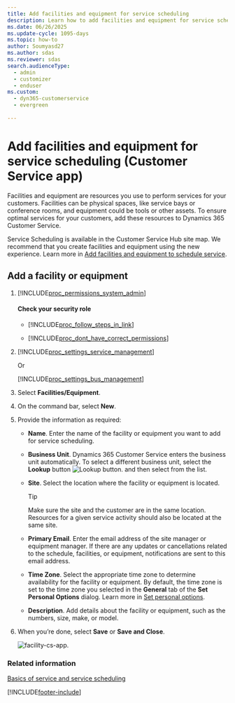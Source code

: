 ```yaml
---
title: Add facilities and equipment for service scheduling
description: Learn how to add facilities and equipment for service scheduling in Dynamics 365 Customer Service.
ms.date: 06/26/2025
ms.update-cycle: 1095-days
ms.topic: how-to
author: Soumyasd27
ms.author: sdas
ms.reviewer: sdas
search.audienceType: 
  - admin
  - customizer
  - enduser
ms.custom: 
  - dyn365-customerservice
  - evergreen
  
---
```


# Add facilities and equipment for service scheduling (Customer Service app)

Facilities and equipment are resources you use to perform services for your customers. Facilities can be physical spaces, like service bays or conference rooms, and equipment could be tools or other assets. To ensure optimal services for your customers, add these resources to Dynamics 365 Customer Service.  

Service Scheduling is available in the Customer Service Hub site map. We recommend that you create facilities and equipment using the new experience. Learn more in [Add facilities and equipment to schedule service](add-facilities-equipment-ss-csh.md).
  
## Add a facility or equipment  
  
1. [!INCLUDE[proc_permissions_system_admin](../../includes/proc-permissions-system-admin.md)]  
  
    #### Check your security role  
  
    - [!INCLUDE[proc_follow_steps_in_link](../../includes/proc-follow-steps-in-link.md)]  
  
    - [!INCLUDE[proc_dont_have_correct_permissions](../../includes/proc-dont-have-correct-permissions.md)]  
  
2. [!INCLUDE[proc_settings_service_management](../../includes/proc-settings-service-management.md)]  
  
      Or
  
   [!INCLUDE[proc_settings_bus_management](../../includes/proc-settings-bus-management.md)]
  
3.  Select **Facilities/Equipment**.  
  
4.  On the command bar, select **New**.  
  
5.  Provide the information as required:  
  
    - **Name**. Enter the name of the facility or equipment you want to add for service scheduling.  
  
    - **Business Unit**. Dynamics 365 Customer Service enters the business unit automatically. To select a different business unit, select the **Lookup** button ![Lookup button.](../media/crm-ua-lookup-v4.gif "Lookup button") and then select from the list.  
  
    - **Site**. Select the location where the facility or equipment is located.  
  
        > [!TIP]
        >  Make sure the site and the customer are in the same location. Resources for a given service activity should also be located at the same site.  
  
    - **Primary Email**. Enter the email address of the site manager or equipment manager. If there are any updates or cancellations related to the schedule, facilities, or equipment, notifications are sent to this email address.  
  
    - **Time Zone**. Select the appropriate time zone to determine availability for the facility or equipment. By default, the time zone is set to the time zone you selected in the **General** tab of the **Set Personal Options** dialog. Learn more in [Set personal options](../../customerengagement/on-premises/basics/set-personal-options.md).  
  
    - **Description**. Add details about the facility or equipment, such as the numbers, size, make, or model.  
  
6.  When you’re done, select **Save** or **Save and Close**.  

    ![facility-cs-app.](../media/facility-equipment-cs-app.png)
  
### Related information  
 [Basics of service and service scheduling](basics-service-service-scheduling.md)


[!INCLUDE[footer-include](../../includes/footer-banner.md)]
